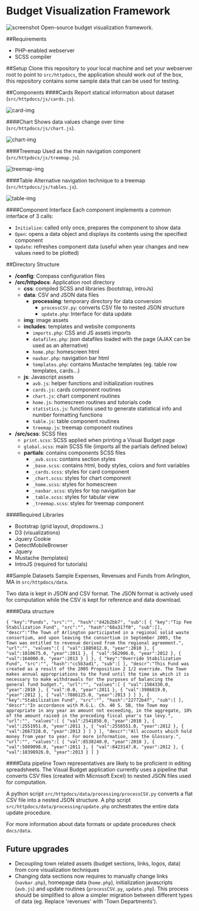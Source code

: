 Budget Visualization Framework
========
![screenshot](https://raw.github.com/goinvo/Visual-Town-Budget/develop/docs/img/example_screenshot.png)
Open-source budget visualization framework.

##Requirements
* PHP-enabled webserver
* SCSS compiler

##Setup
Clone this repository to your local machine and set your webserver root to point to `src/httpdocs`, the application should work out of the box, this repository contains some sample data that can be used for testing.

##Components
####Cards
Report statical information about dataset (`src/httpdocs/js/cards.js`).

![card-img](https://raw.github.com/goinvo/Visual-Town-Budget/develop/docs/img/cards.png)

####Chart
Shows data values change over time (`src/httpdocs/js/chart.js`).

![chart-img](https://raw.github.com/goinvo/Visual-Town-Budget/develop/docs/img/chart.png)


####Treemap
Used as the main navigation component (`src/httpdocs/js/treemap.js`).

![treemap-img](https://raw.github.com/goinvo/Visual-Town-Budget/develop/docs/img/treemap.png)

####Table
Alternative navigation technique to a treemap (`src/httpdocs/js/tables.js`).

![table-img](https://raw.github.com/goinvo/Visual-Town-Budget/develop/docs/img/table.png)

####Component Interface
Each component implements a common interface of 3 calls:

* `Initialize`: called only once, prepares the component to show data
* `Open`: opens a data object and displays its contents using the specified component
* `Update`: refreshes component data (useful when year changes and new values need to be plotted)

##Directory Structure
* **/config**: Compass configuration files
* **/src/httpdocs**: Application root directory
	*	**css**: compiled SCSS and libraries (bootstrap, introJs)
	*	**data**: CSV and JSON data files
		*	**processing**:	temporary directory for data conversion
			*	`processCSV.py`: converts CSV file to nested JSON structure
			*	`update.php`: Interface for data update
	*	**img**: image assets
	*	**includes**: templates and website components
		*	`imports.php`: CSS and JS assets imports
		*	`datafiles.php`: json datafiles loaded with the page (AJAX can be used as an alternative)
		*	`home.php`: homescreen html
		*	`navbar.php`: navigation bar html
		*	`templates.php`: contains Mustache templates (eg. table row templates, cards...)
	*	**js**:	Javascript assets
		*	`avb.js`: helper functions and initialization routines
		*	`cards.js`: cards component routines
		*	`chart.js`: chart component routines
		*	`home.js`: homescreen routines and tutorials code
		*	`statistics.js`: functions used to generate statistical info and number formatting functions
		* 	`table.js`: table component routines
		*	`treemap.js`: treemap component routines
* **/src/scss**: SCSS files
	*	`print.scss`:  SCSS applied when printing a Visual Budget page
	*	`global.scss`: main SCSS file (imports all the partials defined below)
	*	**partials**: contains components SCSS files
		*	`_avb.scss`: contains section styles
		* 	`_base.scss`: contains html, body styles, colors and font variables
		*	`_cards.scss`: styles for card component
		*	`_chart.scss`: styles for chart component
		*	`_home.scss`: styles for homescreen
		*	`_navbar.scss`: styles for top navigation bar
		*	`_table.scss`: styles for tabular view
		*	`_treemap.scss`: styles for treemap component

####Required Libraries
*	Bootstrap (grid layout, dropdowns..)
*	D3 (visualizations)
*	Jquery Cookie
*	DetectMobileBrowser
*	Jquery
*	Mustache (templates)
*	IntroJS (required for tutorials)

##Sample Datasets
Sample Expenses, Revenues and Funds from Arlington, MA in `src/httpdocs/data`.

Two data is kept in JSON and CSV format. The JSON format is actively used for computation while the CSV is kept for reference and data download.

####Data structure

` {
   "key":"Funds",
   "src":"",
   "hash":"d42b2bb7",
   "sub":[
      {
         "key":"Tip Fee Stabilization Fund",
         "src":"",
         "hash":"68a317f0",
         "sub":[],
         "descr":"The Town of Arlington participated in a regional solid waste consortium, and upon leaving the consortium in September 2005, the Town was entitled to revenue derived from the regional agreement.",
         "url":"",
         "values":[
            {
               "val":1885012.0,
               "year":2010
            },
            {
               "val":1010675.0,
               "year":2011
            },
            {
               "val":562906.0,
               "year":2012
            },
            {
               "val":164000.0,
               "year":2013
            }
         ]
      },
      {
         "key":"Override Stabilization Fund",
         "src":"",
         "hash":"cc5b3ad1",
         "sub":[
         ],
         "descr":"This Fund was created as a result of the 2005 Proposition 2 1/2 override. The Town makes annual appropriations to the fund until the time in which it is necessary to make withdrawals for the purposes of balancing the general fund budget.",
         "url":"",
         "values":[
            {
               "val":1584330.0,
               "year":2010
            },
            {
               "val":0.0,
               "year":2011
            },
            {
               "val":3986819.0,
               "year":2012
            },
            {
               "val":7886125.0,
               "year":2013
            }
         ]
      },
      {
         "key":"Stabilization Fund",
         "src":"",
         "hash":"22772b4f",
         "sub":[
         ],
         "descr":"In accordance with M.G.L. Ch. 40 S. 5B, the Town may appropriate in any year an amount not exceeding, in the aggregate, 10% of the amount raised in the preceding fiscal year's tax levy.",
         "url":"",
         "values":[
            {
               "val":2541858.0,
               "year":2010
            },
            {
               "val":2551951.0,
               "year":2011
            },
            {
               "val":2558551.0,
               "year":2012
            },
            {
               "val":2667328.0,
               "year":2013
            }
         ]
      }
   ],
   "descr":"All accounts which hold money from year to year. For more information, see the Glossary.",
   "url":"",
   "values":[
      {
         "val":8538240.0,
         "year":2010
      },
      {
         "val":5089098.0,
         "year":2011
      },
      {
         "val":8423147.0,
         "year":2012
      },
      {
         "val":18398926.0,
         "year":2013
      }
   ]
}
`

####Data pipeline
Town representatives are likely to be proficient in editing spreadsheets. The Visual Budget application currently uses a pipeline that converts CSV files (created with Microsoft Excel) to nested JSON files used for computation.

A python script `src/httpdocs/data/processing/processCSV.py` converts a flat CSV file into a nested JSON structure. A php script `src/httpdocs/data/processing/update.php` orchestrates the entire data update procedure.

For more information about data formats or update procedures check `docs/data`.

## Future upgrades
*	Decoupling town related assets (budget sections, links, logos, data) from core visualization techniques
*	Changing data sections now requires to manually change links (`navbar.php`), homepage data (`home.php`), initialization javascripts (`avb.js`) and update routines (`processCSV.py`, `update.php`). This process should be simplified to allow a simpler migration between different types of data (eg. Replace 'revenues' with 'Town Departments').